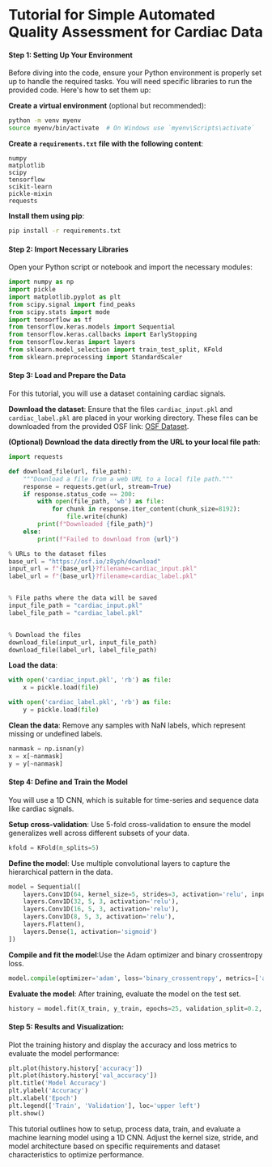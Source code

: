 # Tutorial for Simple Automated Quality Assessment for Cardiac Data

#### Step 1: Setting Up Your Environment
Before diving into the code, ensure your Python environment is properly set up to handle the required tasks. You will need specific libraries to run the provided code. Here's how to set them up:

**Create a virtual environment** (optional but recommended):
   ```bash
   python -m venv myenv
   source myenv/bin/activate  # On Windows use `myenv\Scripts\activate`
   ```

**Create a `requirements.txt` file with the following content**:
   ```
   numpy
   matplotlib
   scipy
   tensorflow
   scikit-learn
   pickle-mixin
   requests
   ```
**Install them using pip**:
   ```bash
   pip install -r requirements.txt
   ```

#### Step 2: Import Necessary Libraries
Open your Python script or notebook and import the necessary modules:

```python
import numpy as np
import pickle
import matplotlib.pyplot as plt
from scipy.signal import find_peaks
from scipy.stats import mode
import tensorflow as tf
from tensorflow.keras.models import Sequential
from tensorflow.keras.callbacks import EarlyStopping
from tensorflow.keras import layers
from sklearn.model_selection import train_test_split, KFold
from sklearn.preprocessing import StandardScaler
```

#### Step 3: Load and Prepare the Data
For this tutorial, you will use a dataset containing cardiac signals.

**Download the dataset**: Ensure that the files `cardiac_input.pkl` and `cardiac_label.pkl` are placed in your working directory. These files can be downloaded from the provided OSF link: [OSF Dataset](https://osf.io/z8yph/).

**(Optional) Download the data directly from the URL to your local file path**:

``` python
import requests
```

``` python
def download_file(url, file_path):
    """Download a file from a web URL to a local file path."""
    response = requests.get(url, stream=True)
    if response.status_code == 200:
        with open(file_path, 'wb') as file:
            for chunk in response.iter_content(chunk_size=8192):
                file.write(chunk)
        print(f"Downloaded {file_path}")
    else:
        print(f"Failed to download from {url}")
```

``` python
% URLs to the dataset files
base_url = "https://osf.io/z8yph/download"
input_url = f"{base_url}?filename=cardiac_input.pkl"
label_url = f"{base_url}?filename=cardiac_label.pkl"


% File paths where the data will be saved
input_file_path = "cardiac_input.pkl"
label_file_path = "cardiac_label.pkl"


% Download the files
download_file(input_url, input_file_path)
download_file(label_url, label_file_path)
```

**Load the data**:
```python
with open('cardiac_input.pkl', 'rb') as file:
    x = pickle.load(file)

with open('cardiac_label.pkl', 'rb') as file:
    y = pickle.load(file)
```

**Clean the data**: Remove any samples with NaN labels, which represent missing or undefined labels.
```python
nanmask = np.isnan(y)
x = x[~nanmask]
y = y[~nanmask]
```

#### Step 4: Define and Train the Model
You will use a 1D CNN, which is suitable for time-series and sequence data like cardiac signals.

**Setup cross-validation**: Use 5-fold cross-validation to ensure the model generalizes well across different subsets of your data.
```python
kfold = KFold(n_splits=5)
```

**Define the model**: Use multiple convolutional layers to capture the hierarchical pattern in the data.
```python
model = Sequential([
    layers.Conv1D(64, kernel_size=5, strides=3, activation='relu', input_shape=(X_train.shape[1], 1)),
    layers.Conv1D(32, 5, 3, activation='relu'),
    layers.Conv1D(16, 5, 3, activation='relu'),
    layers.Conv1D(8, 5, 3, activation='relu'),
    layers.Flatten(),
    layers.Dense(1, activation='sigmoid')
])
```

**Compile and fit the model**:Use the Adam optimizer and binary crossentropy loss.
```python
model.compile(optimizer='adam', loss='binary_crossentropy', metrics=['accuracy'])
```

**Evaluate the model**: After training, evaluate the model on the test set.
```python
history = model.fit(X_train, y_train, epochs=25, validation_split=0.2, batch_size=2, callbacks=[EarlyStopping(monitor='val_loss', patience=5, restore_best_weights=True)])
```

#### Step 5: Results and Visualization: 

Plot the training history and display the accuracy and loss metrics to evaluate the model performance:
```python
plt.plot(history.history['accuracy'])
plt.plot(history.history['val_accuracy'])
plt.title('Model Accuracy')
plt.ylabel('Accuracy')
plt.xlabel('Epoch')
plt.legend(['Train', 'Validation'], loc='upper left')
plt.show()
```

This tutorial outlines how to setup, process data, train, and evaluate a machine learning model using a 1D CNN. Adjust the kernel size, stride, and model architecture based on specific requirements and dataset characteristics to optimize performance.